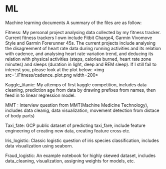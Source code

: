 # ML
Machine learning documents
A summary of the files are as follow:

Fitness: My personal project analysing data collected by my fitness tracker. Current fitness trackers I own include Fitbit Charge4, Garmin Vivomove Style and Garmin Forerunner 45s.
The current projects include analysing the disagreement of heart rate data during running activities and its relation with cadence, and analysing heart rate variation trend, and deducing its relation with physical activities (steps, calories burned, heart rate zone minutes) and sleeps (duration in light, deep and REM sleep).
If I still fail to interest you, please look at the plot below:
<img src='./Fitness/cadence_plot.png width=200>

Kaggle_titanic: My attemps of first kaggle competition, includes data cleaning, prediction age from data by drawing prefixes from names, then feed in to linear regression model.

MMT : Interview question from MMT(Machine Medicine Technology), includes data cleanig, data visualization, movement detection from distace of body parts)

Taxi_fate: GCP public dataset of predicting taxi_fare, include feature engineering of creating new data, creating feature cross etc.

Iris_logistic: Classic logistic question of iris species classification, includes data visualization using seaborn.

Fraud_logistic: An example notebook for highly skewed dataset, includes data_cleaning, visualization, assigning weights for models, etc.
